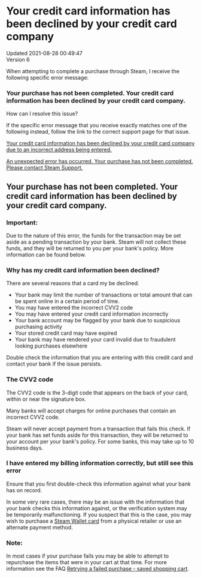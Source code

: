 # Your credit card information has been declined by your credit card company
Updated 2021-08-28 00:49:47  
Version 6  

When attempting to complete a purchase through Steam, I receive the following specific error message:  
  
### Your purchase has not been completed. Your credit card information has been declined by your credit card company.
How can I resolve this issue?  
  
If the specific error message that you receive exactly matches one of the following instead, follow the link to the correct support page for that issue.  
  
[Your credit card information has been declined by your credit card company due to an incorrect address being entered.](https://help.steampowered.com/en/faqs/view/002F-D14F-9E51-937B)  
  
[An unexpected error has occurred. Your purchase has not been completed. Please contact Steam Support.](https://help.steampowered.com/en/faqs/view/1C94-8CCC-CDC5-E1E7)  
  
## Your purchase has not been completed. Your credit card information has been declined by your credit card company.
  ### Important:
Due to the nature of this error, the funds for the transaction may be set aside as a pending transaction by your bank. Steam will not collect these funds, and they will be returned to you per your bank's policy. More information can be found below.  
  
### Why has my credit card information been declined?
There are several reasons that a card my be declined.  
  
* Your bank may limit the number of transactions or total amount that can be spent online in a certain period of time.
* You may have entered the incorrect CVV2 code
* You may have entered your credit card information incorrectly
* Your bank account may be flagged by your bank due to suspicious purchasing activity
* Your stored credit card may have expired
* Your bank may have rendered your card invalid due to fraudulent looking purchases elsewhere
  
  
Double check the information that you are entering with this credit card and contact your bank if the issue persists.  
  
### The CVV2 code
The CVV2 code is the 3-digit code that appears on the back of your card, within or near the signature box.  
  
Many banks will accept charges for online purchases that contain an incorrect CVV2 code.  
  
Steam will never accept payment from a transaction that fails this check. If your bank has set funds aside for this transaction, they will be returned to your account per your bank's policy. For some banks, this may take up to 10 business days.  
  
### I have entered my billing information correctly, but still see this error
Ensure that you first double-check this information against what your bank has on record.  
  
In some very rare cases, there may be an issue with the information that your bank checks this information against, or the verification system may be temporarily malfunctioning. If you suspect that this is the case, you may wish to purchase a [Steam Wallet card](https://store.steampowered.com/account/redeemwalletcode) from a physical retailer or use an alternate payment method.  
  
  ### Note:
In most cases if your purchase fails you may be able to attempt to repurchase the items that were in your cart at that time. For more information see the FAQ [Retrying a failed purchase - saved shopping cart](https://help.steampowered.com/faqs/view/26CE-6A3B-C548-5AB4).
